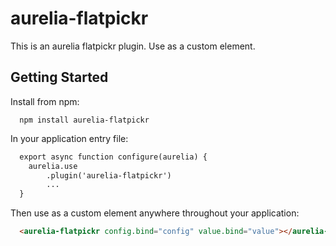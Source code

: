 # aurelia-flatpickr

This is an aurelia flatpickr plugin. Use as a custom element.

## Getting Started

Install from npm:

```shell
  npm install aurelia-flatpickr
  ```
In your application entry file:
```html
  export async function configure(aurelia) {
    aurelia.use
        .plugin('aurelia-flatpickr')
        ...
  }
  ```

Then use as a custom element anywhere throughout your application:
```html
  <aurelia-flatpickr config.bind="config" value.bind="value"></aurelia-flatpickr>
  ```
